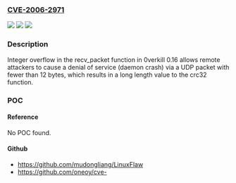### [CVE-2006-2971](https://cve.mitre.org/cgi-bin/cvename.cgi?name=CVE-2006-2971)
![](https://img.shields.io/static/v1?label=Product&message=n%2Fa&color=blue)
![](https://img.shields.io/static/v1?label=Version&message=n%2Fa&color=blue)
![](https://img.shields.io/static/v1?label=Vulnerability&message=n%2Fa&color=brighgreen)

### Description

Integer overflow in the recv_packet function in 0verkill 0.16 allows remote attackers to cause a denial of service (daemon crash) via a UDP packet with fewer than 12 bytes, which results in a long length value to the crc32 function.

### POC

#### Reference
No POC found.

#### Github
- https://github.com/mudongliang/LinuxFlaw
- https://github.com/oneoy/cve-

